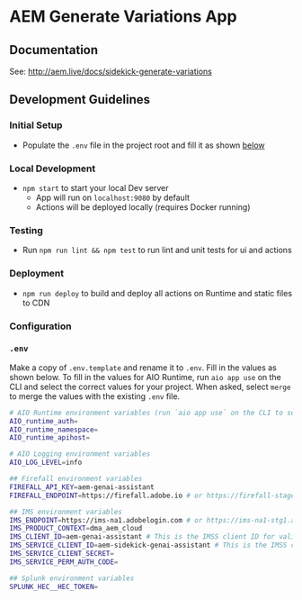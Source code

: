 # AEM Generate Variations App

## Documentation

See: http://aem.live/docs/sidekick-generate-variations

## Development Guidelines

### Initial Setup

- Populate the `.env` file in the project root and fill it as shown [below](#env)

### Local Development

- `npm start` to start your local Dev server
  - App will run on `localhost:9080` by default
  - Actions will be deployed locally (requires Docker running)

### Testing

- Run `npm run lint && npm test` to run lint and unit tests for ui and actions

### Deployment

- `npm run deploy` to build and deploy all actions on Runtime and static files to CDN

### Configuration

### `.env`

Make a copy of `.env.template` and rename it to `.env`. Fill in the values as shown below. To fill in the values for AIO Runtime, run `aio app use` on the CLI and select the correct values for your project. When asked, select `merge` to merge the values with the existing `.env` file.

```bash
# AIO Runtime environment variables (run `aio app use` on the CLI to set these)
AIO_runtime_auth=
AIO_runtime_namespace=
AIO_runtime_apihost=

# AIO Logging environment variables
AIO_LOG_LEVEL=info

## Firefall environment variables
FIREFALL_API_KEY=aem-genai-assistant
FIREFALL_ENDPOINT=https://firefall.adobe.io # or https://firefall-stage.adobe.io

## IMS environment variables
IMS_ENDPOINT=https://ims-na1.adobelogin.com # or https://ims-na1-stg1.adobelogin.com
IMS_PRODUCT_CONTEXT=dma_aem_cloud
IMS_CLIENT_ID=aem-genai-assistant # This is the IMSS client ID for validating service tokens and checking the product context
IMS_SERVICE_CLIENT_ID=aem-sidekick-genai-assistant # This is the IMSS client ID for generating a service token. This ID is associated with the FIREFALL_API_KEY.
IMS_SERVICE_CLIENT_SECRET=
IMS_SERVICE_PERM_AUTH_CODE=

## Splunk environment variables
SPLUNK_HEC__HEC_TOKEN=
```
